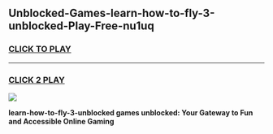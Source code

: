 
## Unblocked-Games-learn-how-to-fly-3-unblocked-Play-Free-nu1uq
<h3>
<a href="https://premium76.site?title=learn-how-to-fly-3-unblocked&ref=23A">CLICK TO PLAY</a></h3>
<hr>

<h3>
<a href="https://premium76.site?title=learn-how-to-fly-3-unblocked&ref=23A">CLICK 2 PLAY</a>
  
</h3>

<a href="https://premium76.site?title=learn-how-to-fly-3-unblocked&ref=23A"><img src="https://clearcache.store/games.png"></a>


**learn-how-to-fly-3-unblocked games unblocked: Your Gateway to Fun and Accessible Online Gaming**
